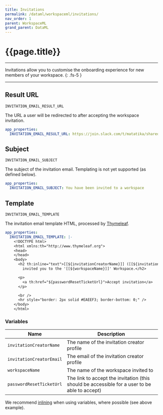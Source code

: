 ```yaml
---
title: Invitations
permalink: /dataml/workspaceml/invitations/
nav_order: 1
parent: WorkspaceML
grand_parent: DataML
---
```


# {{page.title}}

---

Invitations allow you to customise the onboarding experience for new members of your workspace.
{: .fs-5 }

---

## Result URL

`INVITATION_EMAIL_RESULT_URL`

The URL a user will be redirected to after accepting the workspace invitation.

```yaml
app_properties:
  INVITATION_EMAIL_RESULT_URL: https://join.slack.com/t/matatika/shared_invite/zt-1shuod7dx-nrmh6aP8ZuBcS9XY~7BuGw
```

## Subject

`INVITATION_EMAIL_SUBJECT`

The subject of the invitation email. Templating is not yet supported (as defined below).

```yaml
app_properties:
  INVITATION_EMAIL_SUBJECT: You have been invited to a workspace
```

## Template

`INVITATION_EMAIL_TEMPLATE`

The invitation email template HTML, processed by [Thymeleaf](https://www.thymeleaf.org/doc/tutorials/3.0/usingthymeleaf.html).

```yaml
app_properties:
  INVITATION_EMAIL_TEMPLATE: |-
    <!DOCTYPE html>
    <html xmlns:th="http://www.thymeleaf.org">
    <head>
    </head>
    <body>
      <h2 th:inline="text">[[${invitationCreatorName}]] ([[${invitationCreatorEmail}]]) has
        invited you to the '[[${workspaceName}]]' Workspace.</h2>

      <p>
        <a th:href="${passwordResetTicketUrl}">Accept invitation</a>
      </p>

      <br />
      <hr style="border: 2px solid #EAEEF3; border-bottom: 0;" />
    </body>
    </html>
```

### Variables

Name | Description
--- | ---
`invitationCreatorName` | The name of the invitation creator profile
`invitationCreatorEmail` | The email of the invitation creator profile
`workspaceName` | The name of the workspace invited to
`passwordResetTicketUrl` | The link to accept the invitation (this should be accessible for a user to be able to accept)

We recommend [inlining](https://www.thymeleaf.org/doc/tutorials/3.0/usingthymeleaf.html#inlining) when using variables, where possible (see above example).
